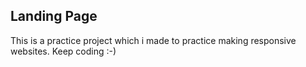 ## Landing Page

This is a practice project which i made to practice making responsive websites.
Keep coding :-)
